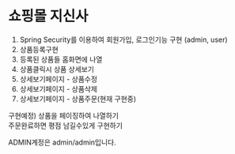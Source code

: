 # 쇼핑몰 지신사
1. Spring Security를 이용하여 회원가입, 로그인기능 구현 (admin, user) 
2. 상품등록구현
3. 등록된 상품들 홈화면에 나열
4. 상품클릭시 상품 상세보기
5. 상세보기페이지 - 상품수정
6. 상세보기페이지 - 상품삭제
7. 상세보기페이지 - 상품주문(현재 구현중)

구현예정) 상품을 페이징하여 나열하기   
주문완료하면 평점 남길수있게 구현하기  
  
  
ADMIN계정은 admin/admin입니다.
